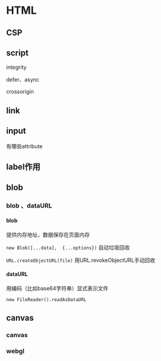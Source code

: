 
# HTML

## CSP

## script

integrity

defer、async

crossorigin

## link

## input

有哪些attribute

## label作用

## blob

### blob 、dataURL

#### blob

提供内存地址，数据保存在页面内存

`new Blob([...data],  {...options})` 自动垃圾回收

`URL.createObjectURL(file)` 用URL.revokeObjectURL手动回收

#### dataURL

用编码（比如base64字符串）显式表示文件

`new FileReader().readAsDataURL`

## canvas

### canvas

### webgl
